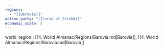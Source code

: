 ```yaml
---
regions:
  - "[[Barovia]]"
active_party: "[[Curse of Strahd]]"
economic_scale: 5
---
```

world_region:: [[4. World Almanac/Regions/Barovia.md|Barovia]], [[4. World Almanac/Regions/Barovia.md|Barovia]]






